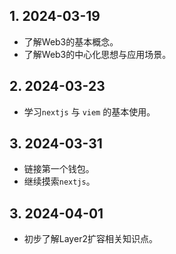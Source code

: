## 1. 2024-03-19

- 了解Web3的基本概念。
- 了解Web3的中心化思想与应用场景。

## 2. 2024-03-23

-  学习`nextjs` 与 `viem` 的基本使用。


## 3. 2024-03-31

-  链接第一个钱包。
-  继续摸索`nextjs`。

## 3. 2024-04-01

-  初步了解Layer2扩容相关知识点。


